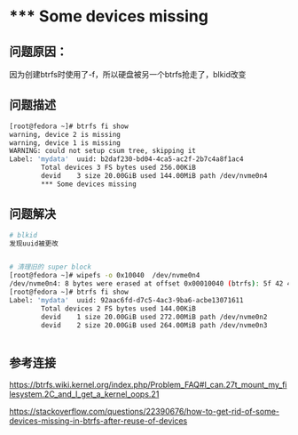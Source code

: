 # *** Some devices missing

## 问题原因：

因为创建btrfs时使用了-f，所以硬盘被另一个btrfs抢走了，blkid改变

## 问题描述

```bash
[root@fedora ~]# btrfs fi show
warning, device 2 is missing
warning, device 1 is missing
WARNING: could not setup csum tree, skipping it
Label: 'mydata'  uuid: b2daf230-bd04-4ca5-ac2f-2b7c4a8f1ac4
        Total devices 3 FS bytes used 256.00KiB
        devid    3 size 20.00GiB used 144.00MiB path /dev/nvme0n4
        *** Some devices missing

```

## 问题解决

```bash
# blkid
发现uuid被更改


# 清理旧的 super block 
[root@fedora ~]# wipefs -o 0x10040  /dev/nvme0n4
/dev/nvme0n4: 8 bytes were erased at offset 0x00010040 (btrfs): 5f 42 48 52 66 53 5f 4d
[root@fedora ~]# btrfs fi show
Label: 'mydata'  uuid: 92aac6fd-d7c5-4ac3-9ba6-acbe13071611
        Total devices 2 FS bytes used 144.00KiB
        devid    1 size 20.00GiB used 272.00MiB path /dev/nvme0n2
        devid    2 size 20.00GiB used 264.00MiB path /dev/nvme0n3



```

## 参考连接

https://btrfs.wiki.kernel.org/index.php/Problem_FAQ#I_can.27t_mount_my_filesystem.2C_and_I_get_a_kernel_oops.21

https://stackoverflow.com/questions/22390676/how-to-get-rid-of-some-devices-missing-in-btrfs-after-reuse-of-devices